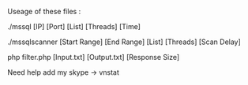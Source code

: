 Useage of these files : <p>
./mssql [IP] [Port] [List] [Threads] [Time]<p>
./mssqlscanner [Start Range] [End Range] [List] [Threads] [Scan Delay]<p>
php filter.php [Input.txt] [Output.txt] [Response Size]<p>
<p>
Need help add my skype -> vnstat
